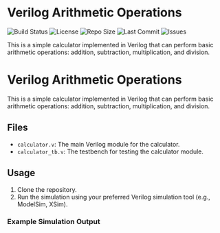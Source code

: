 # Verilog Arithmetic Operations

![Build Status](https://github.com/sp9094/verilog-calculator/actions/workflows/main.yml/badge.svg)
![License](https://img.shields.io/github/license/sp9094/verilog-calculator)
![Repo Size](https://img.shields.io/github/repo-size/sp9094/verilog-calculator)
![Last Commit](https://img.shields.io/github/last-commit/sp9094/verilog-calculator)
![Issues](https://img.shields.io/github/issues/sp9094/verilog-calculator)

This is a simple calculator implemented in Verilog that can perform basic arithmetic operations: addition, subtraction, multiplication, and division.


# Verilog Arithmetic Operations

This is a simple calculator implemented in Verilog that can perform basic arithmetic operations: addition, subtraction, multiplication, and division.

## Files

- `calculator.v`: The main Verilog module for the calculator.
- `calculator_tb.v`: The testbench for testing the calculator module.

## Usage

1. Clone the repository.
2. Run the simulation using your preferred Verilog simulation tool (e.g., ModelSim, XSim).

### Example Simulation Output

